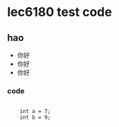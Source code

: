 # lec6180 test code 




## hao
  * 你好
  * 你好
  * 你好
### code
<pre><code>
    int a = 7;
    int b = 9;
</code></pre>


